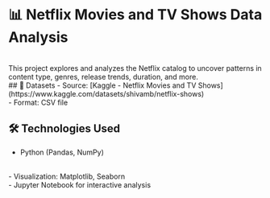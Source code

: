 # 📊 Netflix Movies and TV Shows Data Analysis 
<br>
 This project explores and analyzes the Netflix catalog to uncover patterns in content type, genres, release trends, duration, and more.
 <br>
 ## 📁 Datasets
 - Source: [Kaggle - Netflix Movies and TV Shows](https://www.kaggle.com/datasets/shivamb/netflix-shows)
 <br>
- Format: CSV file
<br>

## 🛠️ Technologies Used
- Python (Pandas, NumPy)
<br>
- Visualization: Matplotlib, Seaborn
<br>
- Jupyter Notebook for interactive analysis
